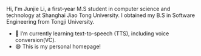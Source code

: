 Hi, I'm Junjie Li, a first-year M.S student in computer science and technology at Shanghai Jiao Tong University. I obtained my B.S in Software Engineering from Tongji University.

- 🌱 I’m currently learning text-to-speech (TTS), including voice conversion(VC). 
- 😄 This is my personal homepage!

